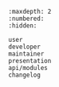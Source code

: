 ```{toctree}
:maxdepth: 2
:numbered:
:hidden:

user
developer
maintainer
presentation
api/modules
changelog
```

```{include} ../README.md
```
